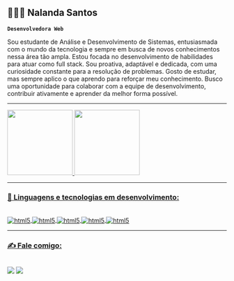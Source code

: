 ## 👩🏻‍💻 Nalanda Santos

**`Desenvolvedora Web`**

Sou estudante de Análise e Desenvolvimento de Sistemas, entusiasmada com o mundo da tecnologia e sempre em busca de novos conhecimentos nessa área tão ampla. Estou focada no desenvolvimento de habilidades para atuar como full stack. Sou proativa, adaptável e dedicada, com uma curiosidade constante para a resolução de problemas. Gosto de estudar, mas sempre aplico o que aprendo para reforçar meu conhecimento. Busco uma oportunidade para colaborar com a equipe de desenvolvimento, contribuir ativamente e aprender da melhor forma possível.

---

<div>
  <a href="https://github.com/nalandasouza">
  <img height="150em" src="https://github-readme-stats.vercel.app/api/top-langs/?username=nalandasouza&layout=compact&langs_count=7&theme=radical"/> 
  <img height="150em" src="https://github-readme-stats.vercel.app/api?username=nalandasouza&show_icons=true&theme=radical&include_all_commits=true"/>
</div>

---

### 🤖 Linguagens e tecnologias em desenvolvimento:

<div style="display: inline_block"><br/>
  <img align="center" alt="html5" src="https://img.shields.io/badge/HTML5-E34F26?style=for-the-badge&logo=html5&logoColor=white"/>
  <img align="center" alt="html5" src="https://img.shields.io/badge/CSS3-1572B6?style=for-the-badge&logo=css3&logoColor=white"/>
  <img align="center" alt="html5" src="https://img.shields.io/badge/JavaScript-323330?style=for-the-badge&logo=javascript&logoColor=F7DF1E"/>
  <img align="center" alt="html5" src="https://img.shields.io/badge/Node.js-43853D?style=for-the-badge&logo=node.js&logoColor=white"/>
  <img align="center" alt="html5" src="https://img.shields.io/badge/GIT-E44C30?style=for-the-badge&logo=git&logoColor=white"/>
</div>

---

### ✍️ Fale comigo:

<div><br/>
  <a href="https://www.linkedin.com/in/nalanda-santos-60b65a264" target="_blank"><img src="https://img.shields.io/badge/-LinkedIn-%230077B5?style=for-the-badge&logo=linkedin&logoColor=white" target="_blank"></a>
  <a href="mailto:nalanda.ue@gmail.com" target="_blank"><img src="https://img.shields.io/badge/Gmail-D14836?style=for-the-badge&logo=gmail&logoColor=white"></a>
</div>
